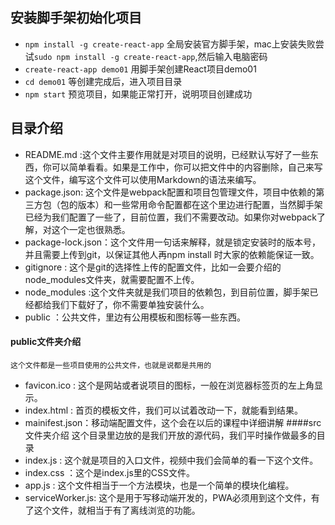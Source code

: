 ## 安装脚手架初始化项目
   + `npm install -g create-react-app` 全局安装官方脚手架，mac上安装失败尝试`sudo npm install -g create-react-app`,然后输入电脑密码
   + `create-react-app demo01` 用脚手架创建React项目demo01
   + `cd demo01` 等创建完成后，进入项目目录
   + `npm start` 预览项目，如果能正常打开，说明项目创建成功
## 目录介绍
   + README.md :这个文件主要作用就是对项目的说明，已经默认写好了一些东西，你可以简单看看。如果是工作中，你可以把文件中的内容删除，自己来写这个文件，编写这个文件可以使用Markdown的语法来编写。
   + package.json: 这个文件是webpack配置和项目包管理文件，项目中依赖的第三方包（包的版本）和一些常用命令配置都在这个里边进行配置，当然脚手架已经为我们配置了一些了，目前位置，我们不需要改动。如果你对webpack了解，对这个一定也很熟悉。
   + package-lock.json：这个文件用一句话来解释，就是锁定安装时的版本号，并且需要上传到git，以保证其他人再npm install 时大家的依赖能保证一致。
   + gitignore : 这个是git的选择性上传的配置文件，比如一会要介绍的node_modules文件夹，就需要配置不上传。
   + node_modules :这个文件夹就是我们项目的依赖包，到目前位置，脚手架已经都给我们下载好了，你不需要单独安装什么。
   + public ：公共文件，里边有公用模板和图标等一些东西。
#### public文件夹介绍
    这个文件都是一些项目使用的公共文件，也就是说都是共用的
   + favicon.ico : 这个是网站或者说项目的图标，一般在浏览器标签页的左上角显示。
   + index.html : 首页的模板文件，我们可以试着改动一下，就能看到结果。
   + mainifest.json：移动端配置文件，这个会在以后的课程中详细讲解
####src文件夹介绍
    这个目录里边放的是我们开放的源代码，我们平时操作做最多的目录
   + index.js : 这个就是项目的入口文件，视频中我们会简单的看一下这个文件。
   + index.css ：这个是index.js里的CSS文件。
   + app.js : 这个文件相当于一个方法模块，也是一个简单的模块化编程。
   + serviceWorker.js: 这个是用于写移动端开发的，PWA必须用到这个文件，有了这个文件，就相当于有了离线浏览的功能。 